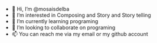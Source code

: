 - 👋 Hi, I’m @mosaisdelba
- 👀 I’m interested in Composing and Story and  Story telling
- 🌱 I’m currently learning programing 
- 💞️ I’m looking to collaborate on programing
- 📫 You can reach me via my email or my github account

<!---
mosaisdelba/mosaisdelba is a ✨ special ✨ repository because its `README.md` (this file) appears on your GitHub profile.
You can click the Preview link to take a look at your changes.
--->
